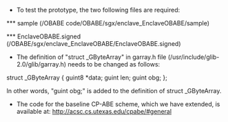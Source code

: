 * To test the prototype, the two following files are required:

*** sample (/OBABE code/OBABE/sgx/enclave_EnclaveOBABE/sample)

*** EnclaveOBABE.signed (/OBABE/sgx/enclave_EnclaveOBABE/EnclaveOBABE.signed)

* The definition of "struct _GByteArray" in garray.h file (/usr/include/glib-2.0/glib/garray.h) needs to be changed as follows:

struct _GByteArray
{
  guint8 *data;
  guint	  len;
  guint   obg;
};

In other words, "guint obg;" is added to the definition of struct _GByteArray. 


* The code for the baseline CP-ABE scheme, which we have extended, is available at:
http://acsc.cs.utexas.edu/cpabe/#general
